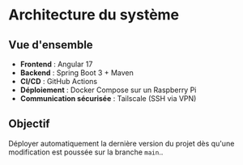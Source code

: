 # Architecture du système

## Vue d'ensemble

- **Frontend** : Angular 17
- **Backend** : Spring Boot 3 + Maven
- **CI/CD** : GitHub Actions
- **Déploiement** : Docker Compose sur un Raspberry Pi
- **Communication sécurisée** : Tailscale (SSH via VPN)

## Objectif

Déployer automatiquement la dernière version du projet dès qu'une modification est poussée sur la branche `main`..
